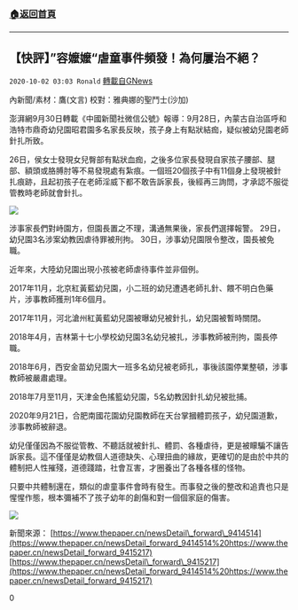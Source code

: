 ###  [:house:返回首頁](https://github.com/ourhimalayas/txt)
---

## 【快評】”容嬤嬤“虐童事件頻發！為何屢治不絕？
`2020-10-02 03:03 Ronald` [轉載自GNews](https://gnews.org/zh-hant/397060/)

內新聞/素材：鷹(文言)       校對：雅典娜的聖鬥士(沙加)

澎湃網9月30日轉載《中國新聞社微信公號》報導：9月28日，內蒙古自治區呼和浩特市鼎奇幼兒園昭君園多名家長反映，孩子身上有點狀結痂，疑似被幼兒園老師針扎所致。

26日，侯女士發現女兒臀部有點狀血痂，之後多位家長發現自家孩子腰部、腿部、額頭或胳膊肘等不易發現處有紮痕。一個班20個孩子中有11個身上發現被針扎痕跡，且起初孩子在老師淫威下都不敢告訴家長，後經再三詢問，才承認不服從管教時老師就會針扎。

![]()![](https://s3.amazonaws.com/gnews-media-offload/wp-content/uploads/2020/10/02024759/Screenshot_2020-09-30-20-34-44-037_Discord.png)

涉事家長們對峙園方，但園長置之不理，溝通無果後，家長們選擇報警。 29日，幼兒園3名涉案幼教因虐待罪被刑拘。 30日，涉事幼兒園限令整改，園長被免職。

近年來，大陸幼兒園出現小孩被老師虐待事件並非個例。

2017年11月，北京紅黃藍幼兒園，小二班的幼兒遭遇老師扎針、餵不明白色藥片，涉事教師獲刑1年6個月。

2017年11月，河北滄州紅黃藍幼兒園被曝幼兒被針扎，幼兒園被暫時關閉。

2018年4月，吉林第十七小學校幼兒園3名幼兒被扎，涉事教師被刑拘，園長停職。

2018年6月，西安金苗幼兒園大一班多名幼兒被老師扎，事後該園停業整頓，涉事教師被嚴肅處理。

2018年7月至11月，天津金色搖籃幼兒園，5名幼教因針扎幼兒被批捕。

2020年9月21日，合肥南國花園幼兒園教師在天台掌摑體罰孩子，幼兒園道歉，涉事教師被辭退。

幼兒僅僅因為不服從管教、不聽話就被針扎、體罰、各種虐待，更是被矇騙不讓告訴家長。這不僅僅是幼教個人道德缺失、心理扭曲的緣故，更確切的是由於中共的體制把人性摧殘，道德踐踏，社會互害，才圈養出了各種各樣的怪物。

只要中共體制還在，類似的虐童事件會時有發生。而事發之後的整改和追責也只是惺惺作態，根本彌補不了孩子幼年的創傷和對一個個家庭的傷害。

![]()![](https://s3.amazonaws.com/gnews-media-offload/wp-content/uploads/2020/10/02024812/Screenshot_2020-09-30-20-35-03-526_Discord.png)

新聞來源： [https://www.thepaper.cn/newsDetail\_forward\_9414514](https://www.thepaper.cn/newsDetail_forward_9414514%20https://www.thepaper.cn/newsDetail_forward_9415217)
 [https://www.thepaper.cn/newsDetail\_forward\_9415217](https://www.thepaper.cn/newsDetail_forward_9414514%20https://www.thepaper.cn/newsDetail_forward_9415217)

0
